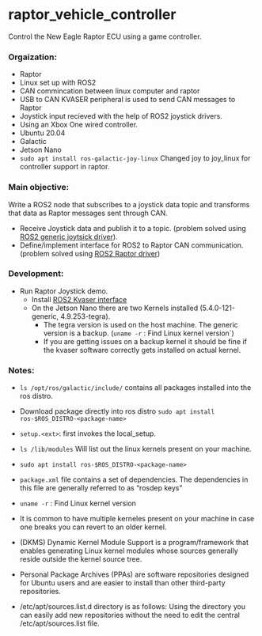 # raptor_vehicle_controller
Control the New Eagle Raptor ECU using a game controller.

### Orgaization:
* Raptor
* Linux set up with ROS2
* CAN commincation between linux computer and raptor
* USB to CAN KVASER peripheral is used to send CAN messages to Raptor
* Joystick input recieved with the help of ROS2 joystick drivers.
* Using an Xbox One wired controller.
* Ubuntu 20.04
* Galactic
* Jetson Nano
* `sudo apt install ros-galactic-joy-linux` Changed joy to joy_linux for controller support in raptor.

### Main objective:
Write a ROS2 node that subscribes to a joystick data topic and transforms that data as Raptor messages sent through CAN.

* Receive Joystick data and publish it to a topic. (problem solved using [ROS2 generic joytsick driver](https://github.com/ros-drivers/joystick_drivers/tree/ros2)).
* Define/implement interface for ROS2 to Raptor CAN communication. (problem solved using [ROS2 Raptor driver](https://github.com/NewEagleRaptor/raptor-dbw-ros))

### Development:
* Run Raptor Joystick demo.
  * Install [ROS2 Kvaser interface](https://github.com/astuff/kvaser_interface/tree/ros2_master)
   * On the Jetson Nano there are two Kernels installed (5.4.0-121-generic, 4.9.253-tegra).
     * The tegra version is used on the host machine. The generic version is a backup. (`uname -r` : Find Linux kernel version`)
     * If you are getting issues on a backup kernel it should be fine if the kvaser software correctly gets installed on actual kernel.
    
### Notes:
* `ls /opt/ros/galactic/include/` contains all packages installed into the ros distro.
* Download package directly into ros distro `sudo apt install ros-$ROS_DISTRO-<package-name>`
* `setup.<ext>`: first invokes the local_setup.<ext>
* `ls /lib/modules` Will list out the linux kernels present on your machine.
* `sudo apt install ros-$ROS_DISTRO-<package-name>`
* `package.xml` file contains a set of dependencies. The dependencies in this file are generally referred to as “rosdep keys”
 
* `uname -r` : Find Linux kernel version
 * It is common to have multiple kerneles present on your machine in case one breaks you can revert to an older kernel.
* (DKMS) Dynamic Kernel Module Support is a program/framework that enables generating Linux kernel modules whose sources generally reside outside the kernel source tree.
* Personal Package Archives (PPAs) are software repositories designed for Ubuntu users and are easier to install than other third-party repositories.
* /etc/apt/sources.list.d directory is as follows: Using the directory you can easily add new repositories without the need to edit the central /etc/apt/sources.list file.
